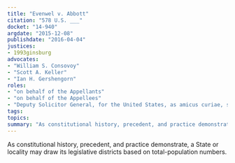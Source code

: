 ```yaml
---
title: "Evenwel v. Abbott"
citation: "578 U.S. ___"
docket: "14-940"
argdate: "2015-12-08"
publishdate: "2016-04-04"
justices:
- 1993ginsburg
advocates:
- "William S. Consovoy"
- "Scott A. Keller"
- "Ian H. Gershengorn"
roles:
- "on behalf of the Appellants"
- "on behalf of the Appellees"
- "Deputy Solicitor General, for the United States, as amicus curiae, supporting the Appellees"
tags:
topics:
summary: "As constitutional history, precedent, and practice demonstrate, a State or locality may draw its legislative districts based on total-population numbers."
---
```

As constitutional history, precedent, and practice demonstrate, a State or locality may draw its legislative districts based on total-population numbers.

